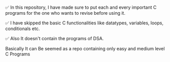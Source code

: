 ✅  In this repository, I have made sure to put each and every important C programs for the one who wants to revise before using it.

✅  I have skipped the basic C functionalities like datatypes, variables, loops, conditionals etc.

✅️  Also It doesn't contain the programs of DSA.

Basically It can Be seemed as a repo containing only easy and medium level C Programs
